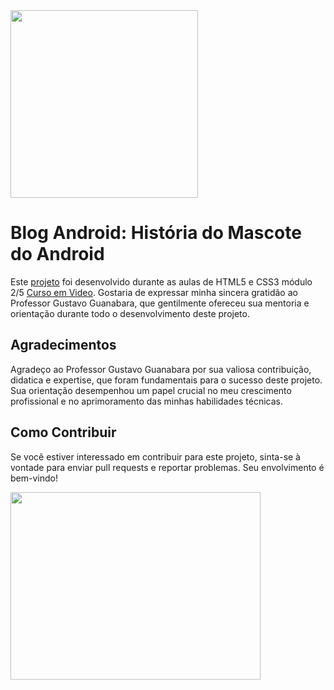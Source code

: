 <img src="https://github.com/emersonlucirio/Blog-Android/assets/112041088/59cd88df-d3a6-4b7b-a458-f139fc33fc02" width="300">

# Blog Android: História do Mascote do Android

Este [projeto](https://emersonlucirio.github.io/Blog-Android/) foi desenvolvido durante as aulas de HTML5 e CSS3 módulo 2/5 [Curso em Video](https://www.cursoemvideo.com/). Gostaria de expressar minha sincera gratidão ao Professor Gustavo Guanabara, que gentilmente ofereceu sua mentoria e orientação durante todo o desenvolvimento deste projeto.

## Agradecimentos

Agradeço ao Professor Gustavo Guanabara por sua valiosa contribuição, didatica e expertise, que foram fundamentais para o sucesso deste projeto. Sua orientação desempenhou um papel crucial no meu crescimento profissional e no aprimoramento das minhas habilidades técnicas.

## Como Contribuir

Se você estiver interessado em contribuir para este projeto, sinta-se à vontade para enviar pull requests e reportar problemas. Seu envolvimento é bem-vindo!


<img src="https://github.com/emersonlucirio/Blog-Android/assets/112041088/9cbcc7f2-b326-4a03-92a1-f83e25963afd" width="400" height="300">
